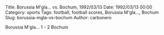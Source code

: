 Title: Borussia M'gla… vs. Bochum, 1992/03/13
Date: 1992/03/13 00:00
Category: sports
Tags: football, football scores, Borussia M'gla…, Bochum
Slug: borussia-mgla-vs-bochum
Author: carbonero


Borussia M'gla… 1 - 2 Bochum
